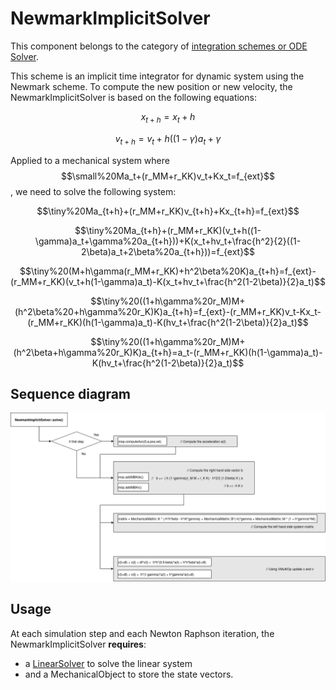 NewmarkImplicitSolver  
=====================

This component belongs to the category of [integration schemes or ODE Solver](../../../simulation-principles/system-resolution/integration-scheme/).  

This scheme is an implicit time integrator for dynamic system using the Newmark scheme. To compute the new position or new velocity, the NewmarkImplicitSolver is based on the following equations:

$$x_{t+h}=x_t+h%20v_t+\frac{h^2}{2}((1-2\beta)a_t+2\beta%20a_{t+h})$$

$$v_{t+h}=v_t+h((1-\gamma)a_t+\gamma%20a_{t+h})$$


Applied to a mechanical system where $$\small%20Ma_t+(r_MM+r_KK)v_t+Kx_t=f_{ext}$$, we need to solve the following system:


$$\tiny%20Ma_{t+h}+(r_MM+r_KK)v_{t+h}+Kx_{t+h}=f_{ext}$$

$$\tiny%20Ma_{t+h}+(r_MM+r_KK)(v_t+h((1-\gamma)a_t+\gamma%20a_{t+h}))+K(x_t+hv_t+\frac{h^2}{2}((1-2\beta)a_t+2\beta%20a_{t+h}))=f_{ext}$$

$$\tiny%20(M+h\gamma(r_MM+r_KK)+h^2\beta%20K)a_{t+h}=f_{ext}-(r_MM+r_KK)(v_t+h(1-\gamma)a_t)-K(x_t+hv_t+\frac{h^2(1-2\beta)}{2}a_t)$$

$$\tiny%20((1+h\gamma%20r_M)M+(h^2\beta%20+h\gamma%20r_K)K)a_{t+h}=f_{ext}-(r_MM+r_KK)v_t-Kx_t-(r_MM+r_KK)(h(1-\gamma)a_t)-K(hv_t+\frac{h^2(1-2\beta)}{2}a_t)$$

$$\tiny%20((1+h\gamma%20r_M)M+(h^2\beta+h\gamma%20r_K)K)a_{t+h}=a_t-(r_MM+r_KK)(h(1-\gamma)a_t)-K(hv_t+\frac{h^2(1-2\beta)}{2}a_t)$$



Sequence diagram
----------------

<a href="https://github.com/sofa-framework/doc/blob/master/images/integrationscheme/NewmarkImplicitSolver.png?raw=true"><img src="https://github.com/sofa-framework/doc/blob/master/images/integrationscheme/NewmarkImplicitSolver.png?raw=true" title="Flow diagram for the NewmarkImplicitSolver"/></a>
 

Usage  
-----  

At each simulation step and each Newton Raphson iteration, the NewmarkImplicitSolver **requires**:

- a [LinearSolver](../../../simulation-principles/system-resolution/linear-solver/) to solve the linear system
- and a MechanicalObject to store the state vectors.
